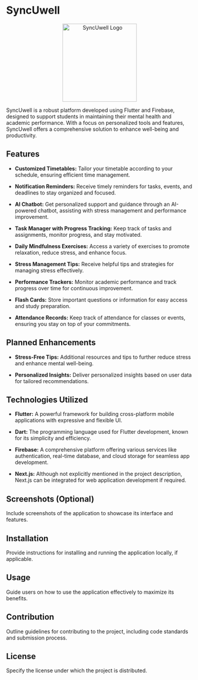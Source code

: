 # SyncUwell

<p align="center">
 <a href="https://freeimage.host/i/JNqHBOF"><img src="https://iili.io/JNqHBOF.md.png" alt="SyncUwell Logo" width="200" height="210"></a>
</p>

SyncUwell is a robust platform developed using Flutter and Firebase, designed to support students in maintaining their mental health and academic performance. With a focus on personalized tools and features, SyncUwell offers a comprehensive solution to enhance well-being and productivity.

## Features

- **Customized Timetables:** Tailor your timetable according to your schedule, ensuring efficient time management.

- **Notification Reminders:** Receive timely reminders for tasks, events, and deadlines to stay organized and focused.

- **AI Chatbot:** Get personalized support and guidance through an AI-powered chatbot, assisting with stress management and performance improvement.

- **Task Manager with Progress Tracking:** Keep track of tasks and assignments, monitor progress, and stay motivated.

- **Daily Mindfulness Exercises:** Access a variety of exercises to promote relaxation, reduce stress, and enhance focus.

- **Stress Management Tips:** Receive helpful tips and strategies for managing stress effectively.

- **Performance Trackers:** Monitor academic performance and track progress over time for continuous improvement.

- **Flash Cards:** Store important questions or information for easy access and study preparation.

- **Attendance Records:** Keep track of attendance for classes or events, ensuring you stay on top of your commitments.

## Planned Enhancements

- **Stress-Free Tips:** Additional resources and tips to further reduce stress and enhance mental well-being.

- **Personalized Insights:** Deliver personalized insights based on user data for tailored recommendations.

## Technologies Utilized

- **Flutter:** A powerful framework for building cross-platform mobile applications with expressive and flexible UI.

- **Dart:** The programming language used for Flutter development, known for its simplicity and efficiency.

- **Firebase:** A comprehensive platform offering various services like authentication, real-time database, and cloud storage for seamless app development.

- **Next.js:** Although not explicitly mentioned in the project description, Next.js can be integrated for web application development if required.

## Screenshots (Optional)

Include screenshots of the application to showcase its interface and features.

## Installation

Provide instructions for installing and running the application locally, if applicable.

## Usage

Guide users on how to use the application effectively to maximize its benefits.

## Contribution

Outline guidelines for contributing to the project, including code standards and submission process.

## License

Specify the license under which the project is distributed.
